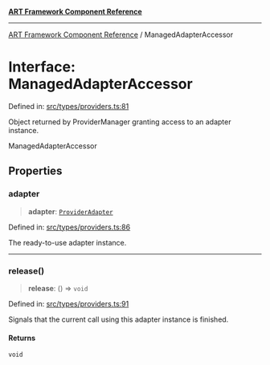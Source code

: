 [**ART Framework Component Reference**](../README.md)

***

[ART Framework Component Reference](../README.md) / ManagedAdapterAccessor

# Interface: ManagedAdapterAccessor

Defined in: [src/types/providers.ts:81](https://github.com/hashangit/ART/blob/fe46dfaaacd3f198d9540925c3184fcab0f9c813/src/types/providers.ts#L81)

Object returned by ProviderManager granting access to an adapter instance.

 ManagedAdapterAccessor

## Properties

### adapter

> **adapter**: [`ProviderAdapter`](ProviderAdapter.md)

Defined in: [src/types/providers.ts:86](https://github.com/hashangit/ART/blob/fe46dfaaacd3f198d9540925c3184fcab0f9c813/src/types/providers.ts#L86)

The ready-to-use adapter instance.

***

### release()

> **release**: () => `void`

Defined in: [src/types/providers.ts:91](https://github.com/hashangit/ART/blob/fe46dfaaacd3f198d9540925c3184fcab0f9c813/src/types/providers.ts#L91)

Signals that the current call using this adapter instance is finished.

#### Returns

`void`
